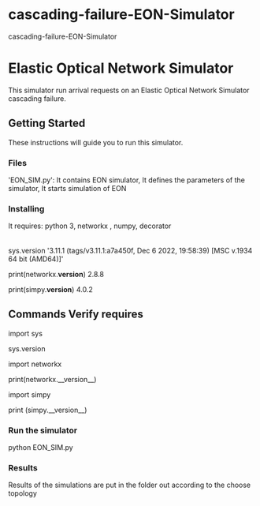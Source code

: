 # cascading-failure-EON-Simulator
cascading-failure-EON-Simulator

# Elastic Optical Network Simulator

This simulator run arrival requests on an Elastic Optical Network Simulator cascading failure.

## Getting Started

These instructions will guide you to run this simulator.

### Files

'EON_SIM.py': It contains EON simulator, It defines the parameters of the simulator, It starts simulation of EON

### Installing

It requires: python 3, networkx , numpy, decorator

######

 sys.version
'3.11.1 (tags/v3.11.1:a7a450f, Dec  6 2022, 19:58:39) [MSC v.1934 64 bit (AMD64)]'

 print(networkx.__version__)
2.8.8

print(simpy.__version__)
4.0.2



## Commands Verify requires

import sys

sys.version

import networkx

print(networkx.\_\_version\_\_)

import simpy

print (simpy.\_\_version\_\_)



### Run the simulator

python EON_SIM.py

### Results

Results of the simulations are put in the folder out according to the choose topology

